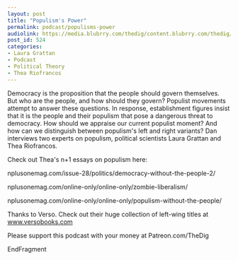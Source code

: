 ```yaml
---
layout: post
title: "Populism's Power"
permalink: podcast/populisms-power
audiolink: https://media.blubrry.com/thedig/content.blubrry.com/thedig/The_Dig_-_EP_176_-_GrattanRiofrancos.mp3
post_id: 524
categories: 
- Laura Grattan
- Podcast
- Political Theory
- Thea Riofrancos
---
```


Democracy is the proposition that the people should govern themselves. But who are the people, and how should they govern? Populist movements attempt to answer these questions. In response, establishment figures insist that it is the people and their populism that pose a dangerous threat to democracy. How should we appraise our current populist moment? And how can we distinguish between populism's left and right variants? Dan interviews two experts on populism, political scientists Laura Grattan and Thea Riofrancos.

Check out Thea's n+1 essays on populism here:

nplusonemag.com/issue-28/politics/democracy-without-the-people-2/

nplusonemag.com/online-only/online-only/zombie-liberalism/

nplusonemag.com/online-only/online-only/populism-without-the-people/

Thanks to Verso. Check out their huge collection of left-wing titles at www.versobooks.com

Please support this podcast with your money at Patreon.com/TheDig

EndFragment